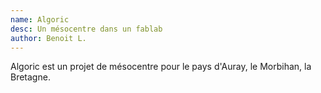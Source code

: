```yaml
---
name: Algoric
desc: Un mésocentre dans un fablab
author: Benoit L.
---
```


Algoric est un projet de mésocentre pour le pays d'Auray, le Morbihan, la Bretagne.
